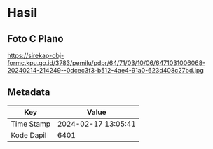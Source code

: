 # Hasil

## Foto C Plano

https://sirekap-obj-formc.kpu.go.id/3783/pemilu/pdpr/64/71/03/10/06/6471031006068-20240214-214249--0dcec3f3-b512-4ae4-91a0-623d408c27bd.jpg


## Metadata

| Key        | Value               |
| ---------- | ------------------- |
| Time Stamp | 2024-02-17 13:05:41 |
| Kode Dapil | 6401                |



